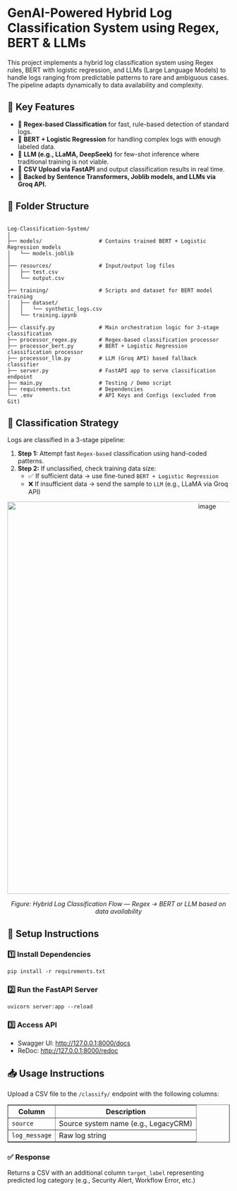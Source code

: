 <h1>GenAI-Powered Hybrid Log Classification System using Regex, BERT & LLMs</h1>

<p>
This project implements a hybrid log classification system using Regex rules, BERT with logistic regression, and LLMs (Large Language Models) to handle logs ranging from predictable patterns to rare and ambiguous cases. The pipeline adapts dynamically to data availability and complexity.
</p>

<h2>📌 Key Features</h2>
<ul>
  <li>🔬 <strong>Regex-based Classification</strong> for fast, rule-based detection of standard logs.</li>
  <li>🤖 <strong>BERT + Logistic Regression</strong> for handling complex logs with enough labeled data.</li>
  <li>🧠 <strong>LLM (e.g., LLaMA, DeepSeek)</strong> for few-shot inference where traditional training is not viable.</li>
  <li>🧾 <strong>CSV Upload via FastAPI</strong> and output classification results in real time.</li>
  <li>🧠 <strong>Backed by Sentence Transformers, Joblib models, and LLMs via Groq API.</strong></li>
</ul>

<h2>📂 Folder Structure</h2>
<pre><code>
Log-Classification-System/
│
├── models/                  # Contains trained BERT + Logistic Regression models
│   └── models.joblib
│
├── resources/               # Input/output log files
│   ├── test.csv
│   └── output.csv
│
├── training/                # Scripts and dataset for BERT model training
│   ├── dataset/
│   │   └── synthetic_logs.csv
│   └── training.ipynb
│
├── classify.py              # Main orchestration logic for 3-stage classification
├── processor_regex.py       # Regex-based classification processor
├── processor_bert.py        # BERT + Logistic Regression classification processor
├── processor_llm.py         # LLM (Groq API) based fallback classifier
├── server.py                # FastAPI app to serve classification endpoint
├── main.py                  # Testing / Demo script
├── requirements.txt         # Dependencies
└── .env                     # API Keys and Configs (excluded from Git)
</code></pre>

<h2>🧠 Classification Strategy</h2>
<p>
Logs are classified in a 3-stage pipeline:
<ol>
  <li><strong>Step 1:</strong> Attempt fast <code>Regex-based</code> classification using hand-coded patterns.</li>
  <li><strong>Step 2:</strong> If unclassified, check training data size:
    <ul>
      <li>✅ If sufficient data → use fine-tuned <code>BERT + Logistic Regression</code></li>
      <li>❌ If insufficient data → send the sample to <code>LLM</code> (e.g., LLaMA via Groq API)</li>
    </ul>
  </li>
</ol>
</p>

<p align="center">
  <img width="890" alt="image" src="https://github.com/user-attachments/assets/2b4db1d1-5f0f-44da-a861-5ad6ac4750d1" />
</p>

<p align="center"><em>Figure: Hybrid Log Classification Flow — Regex → BERT or LLM based on data availability</em></p>

<h2>🚀 Setup Instructions</h2>

<h3>1️⃣ Install Dependencies</h3>
<pre><code>pip install -r requirements.txt</code></pre>

<h3>2️⃣ Run the FastAPI Server</h3>
<pre><code>uvicorn server:app --reload</code></pre>

<h3>3️⃣ Access API</h3>
<ul>
  <li>Swagger UI: <a href="http://127.0.0.1:8000/docs">http://127.0.0.1:8000/docs</a></li>
  <li>ReDoc: <a href="http://127.0.0.1:8000/redoc">http://127.0.0.1:8000/redoc</a></li>
</ul>

<h2>📥 Usage Instructions</h2>
<p>Upload a CSV file to the <code>/classify/</code> endpoint with the following columns:</p>
<table border="1" cellspacing="0" cellpadding="6">
  <thead>
    <tr>
      <th>Column</th>
      <th>Description</th>
    </tr>
  </thead>
  <tbody>
    <tr>
      <td><code>source</code></td>
      <td>Source system name (e.g., LegacyCRM)</td>
    </tr>
    <tr>
      <td><code>log_message</code></td>
      <td>Raw log string</td>
    </tr>
  </tbody>
</table>

<h3>✅ Response</h3>
<p>Returns a CSV with an additional column <code>target_label</code> representing predicted log category (e.g., Security Alert, Workflow Error, etc.)</p>
